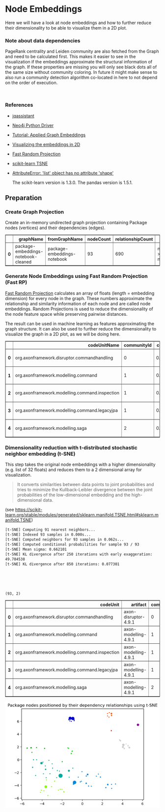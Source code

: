 # Node Embeddings

Here we will have a look at node embeddings and how to further reduce their dimensionality to be able to visualize them in a 2D plot. 

### Note about data dependencies

PageRank centrality and Leiden community are also fetched from the Graph and need to be calculated first.
This makes it easier to see in the visualization if the embeddings approximate the structural information of the graph.
If these properties are missing you will only see black dots all of the same size without community coloring.
In future it might make sense to also run a community detection algorithm co-located in here to not depend on the order of execution.

<br>  

### References
- [jqassistant](https://jqassistant.org)
- [Neo4j Python Driver](https://neo4j.com/docs/api/python-driver/current)
- [Tutorial: Applied Graph Embeddings](https://neo4j.com/developer/graph-data-science/applied-graph-embeddings)
- [Visualizing the embeddings in 2D](https://github.com/openai/openai-cookbook/blob/main/examples/Visualizing_embeddings_in_2D.ipynb)
- [Fast Random Projection](https://neo4j.com/docs/graph-data-science/current/machine-learning/node-embeddings/fastrp)
- [scikit-learn TSNE](https://scikit-learn.org/stable/modules/generated/sklearn.manifold.TSNE.html#sklearn.manifold.TSNE)
- [AttributeError: 'list' object has no attribute 'shape'](https://bobbyhadz.com/blog/python-attributeerror-list-object-has-no-attribute-shape)

    The scikit-learn version is 1.3.0.
    The pandas version is 1.5.1.






## Preparation

### Create Graph Projection

Create an in-memory undirected graph projection containing Package nodes (vertices) and their dependencies (edges).




<div>
<table border="1" class="dataframe">
  <thead>
    <tr style="text-align: right;">
      <th></th>
      <th>graphName</th>
      <th>fromGraphName</th>
      <th>nodeCount</th>
      <th>relationshipCount</th>
      <th>nodeFilter</th>
    </tr>
  </thead>
  <tbody>
    <tr>
      <th>0</th>
      <td>package-embeddings-notebook-cleaned</td>
      <td>package-embeddings-notebook</td>
      <td>93</td>
      <td>690</td>
      <td>n.outgoingDependencies &gt; 0 OR n.incomingDepend...</td>
    </tr>
  </tbody>
</table>
</div>



### Generate Node Embeddings using Fast Random Projection (Fast RP)

[Fast Random Projection](https://neo4j.com/docs/graph-data-science/current/machine-learning/node-embeddings/fastrp) calculates an array of floats (length = embedding dimension) for every node in the graph. These numbers approximate the relationship and similarity information of each node and are called node embeddings. Random Projections is used to reduce the dimensionality of the node feature space while preserving pairwise distances.

The result can be used in machine learning as features approximating the graph structure. It can also be used to further reduce the dimensionality to visualize the graph in a 2D plot, as we will be doing here.




<div>
<table border="1" class="dataframe">
  <thead>
    <tr style="text-align: right;">
      <th></th>
      <th>codeUnitName</th>
      <th>communityId</th>
      <th>centrality</th>
      <th>artifactName</th>
      <th>embedding</th>
    </tr>
  </thead>
  <tbody>
    <tr>
      <th>0</th>
      <td>org.axonframework.disruptor.commandhandling</td>
      <td>0</td>
      <td>0.016234</td>
      <td>axon-disruptor-4.9.1</td>
      <td>[0.0, 0.0, 0.0, 0.0, 0.0, 0.0, 0.0, 0.0, 0.0, ...</td>
    </tr>
    <tr>
      <th>1</th>
      <td>org.axonframework.modelling.command</td>
      <td>1</td>
      <td>0.155609</td>
      <td>axon-modelling-4.9.1</td>
      <td>[-0.14915691316127777, 0.1377400904893875, -0....</td>
    </tr>
    <tr>
      <th>2</th>
      <td>org.axonframework.modelling.command.inspection</td>
      <td>1</td>
      <td>0.152740</td>
      <td>axon-modelling-4.9.1</td>
      <td>[-0.16323956847190857, 0.09355215728282928, -0...</td>
    </tr>
    <tr>
      <th>3</th>
      <td>org.axonframework.modelling.command.legacyjpa</td>
      <td>1</td>
      <td>0.016234</td>
      <td>axon-modelling-4.9.1</td>
      <td>[-0.1869221329689026, 0.08739423006772995, -0....</td>
    </tr>
    <tr>
      <th>4</th>
      <td>org.axonframework.modelling.saga</td>
      <td>2</td>
      <td>0.349429</td>
      <td>axon-modelling-4.9.1</td>
      <td>[0.12163591384887695, 0.15013065934181213, -0....</td>
    </tr>
  </tbody>
</table>
</div>



### Dimensionality reduction with t-distributed stochastic neighbor embedding (t-SNE)

This step takes the original node embeddings with a higher dimensionality (e.g. list of 32 floats) and
reduces them to a 2 dimensional array for visualization. 

> It converts similarities between data points to joint probabilities and tries to minimize the Kullback-Leibler divergence between the joint probabilities of the low-dimensional embedding and the high-dimensional data.

(see https://scikit-learn.org/stable/modules/generated/sklearn.manifold.TSNE.html#sklearn.manifold.TSNE)

    [t-SNE] Computing 91 nearest neighbors...
    [t-SNE] Indexed 93 samples in 0.000s...
    [t-SNE] Computed neighbors for 93 samples in 0.062s...
    [t-SNE] Computed conditional probabilities for sample 93 / 93
    [t-SNE] Mean sigma: 0.662101
    [t-SNE] KL divergence after 250 iterations with early exaggeration: 49.784538
    [t-SNE] KL divergence after 850 iterations: 0.077301





    (93, 2)






<div>
<table border="1" class="dataframe">
  <thead>
    <tr style="text-align: right;">
      <th></th>
      <th>codeUnit</th>
      <th>artifact</th>
      <th>communityId</th>
      <th>centrality</th>
      <th>x</th>
      <th>y</th>
    </tr>
  </thead>
  <tbody>
    <tr>
      <th>0</th>
      <td>org.axonframework.disruptor.commandhandling</td>
      <td>axon-disruptor-4.9.1</td>
      <td>0</td>
      <td>0.016234</td>
      <td>2.897979</td>
      <td>4.513162</td>
    </tr>
    <tr>
      <th>1</th>
      <td>org.axonframework.modelling.command</td>
      <td>axon-modelling-4.9.1</td>
      <td>1</td>
      <td>0.155609</td>
      <td>5.552638</td>
      <td>5.422910</td>
    </tr>
    <tr>
      <th>2</th>
      <td>org.axonframework.modelling.command.inspection</td>
      <td>axon-modelling-4.9.1</td>
      <td>1</td>
      <td>0.152740</td>
      <td>5.561162</td>
      <td>5.423349</td>
    </tr>
    <tr>
      <th>3</th>
      <td>org.axonframework.modelling.command.legacyjpa</td>
      <td>axon-modelling-4.9.1</td>
      <td>1</td>
      <td>0.016234</td>
      <td>5.574078</td>
      <td>5.428063</td>
    </tr>
    <tr>
      <th>4</th>
      <td>org.axonframework.modelling.saga</td>
      <td>axon-modelling-4.9.1</td>
      <td>2</td>
      <td>0.349429</td>
      <td>-0.935919</td>
      <td>6.412529</td>
    </tr>
  </tbody>
</table>
</div>




    
![png](NodeEmbeddings_files/NodeEmbeddings_18_0.png)
    

